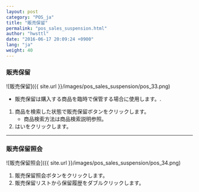 ```yaml
---
layout: post
category: "POS_ja"
title: "販売保留"
permalink: "pos_sales_suspension.html"
author: "hwsttl"
date: "2016-06-17 20:09:24 +0900"
lang: "ja"
weight: 40
---
```


### <i class="fa fa-hand-stop-o" markdown="1"></i> 販売保留
![販売保留]({{ site.url }}/images/pos_sales_suspension/pos_33.png)

* 販売保留は購入する商品を臨時で保管する場合に使用します。.

1. 商品を検索した状態で販売保留ボタンをクリックします。
    * 商品検索方法は商品検索説明参照。
2. はいをクリックします。

------------------------

### <i class="fa fa-search" markdown="1"></i> 販売保留照会
![販売保留照会]({{ site.url }}/images/pos_sales_suspension/pos_34.png)
1. 販売保留照会ボタンをクリックします。
2. 販売保留リストから保留履歴をダブルクリックします。
